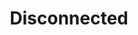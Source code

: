---
title: Disconnected
description: Trigger for when Streamlabs is Disconnected
version: 0.2.1
variables: []
---
